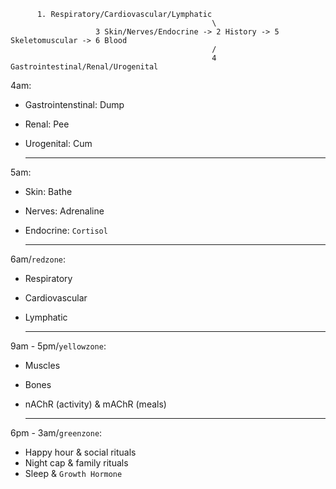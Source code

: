   
```
      1. Respiratory/Cardiovascular/Lymphatic
                                             \
                   3 Skin/Nerves/Endocrine -> 2 History -> 5 Skeletomuscular -> 6 Blood
                                             /
                                             4 Gastrointestinal/Renal/Urogenital
```

4am:   
- Gastrointenstinal: Dump
- Renal: Pee
- Urogenital: Cum

   ---

5am:   
- Skin: Bathe
- Nerves: Adrenaline
- Endocrine: `Cortisol`

   ---

6am/`redzone`:   
- Respiratory
- Cardiovascular
- Lymphatic

   ---

9am - 5pm/`yellowzone`:
- Muscles
- Bones
- nAChR (activity) & mAChR (meals)

   ---

6pm - 3am/`greenzone`:   
- Happy hour & social rituals
- Night cap & family rituals
- Sleep & `Growth Hormone`
